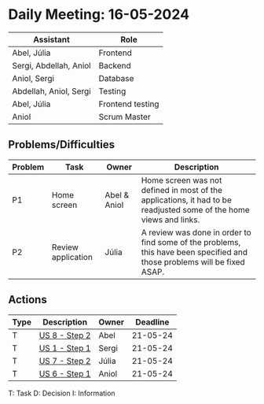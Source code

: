 # Daily Meeting: 16-05-2024

| **Assistant**          | **Role**         |
|------------------------|------------------|
| Abel, Júlia            | Frontend         |
| Sergi, Abdellah, Aniol | Backend          |
| Aniol, Sergi           | Database         |
| Abdellah, Aniol, Sergi | Testing          |
| Abel, Júlia            | Frontend testing |
| Aniol                  | Scrum Master     |

## Problems/Difficulties

| Problem | Task               | Owner        | Description                                                                                                              |
|---------|--------------------|--------------|--------------------------------------------------------------------------------------------------------------------------|
| P1      | Home screen        | Abel & Aniol | Home screen was not defined in most of the applications, it had to be readjusted some of the home views and links.       |
| P2      | Review application | Júlia        | A review was done in order to find some of the problems, this have been specified and those problems will be fixed ASAP. |


## Actions

| Type | Description                                                                          | Owner  | Deadline |
|------|--------------------------------------------------------------------------------------|--------|----------|
| T    | [US 8 - Step 2](https://github.com/Computer-Engineering-UdL/JointProject/issues/255) | Abel   | 21-05-24 |
| T    | [US 1 - Step 1](https://github.com/Computer-Engineering-UdL/JointProject/issues/243) | Sergi  | 21-05-24 |
| T    | [US 7 - Step 2](https://github.com/Computer-Engineering-UdL/JointProject/issues/251) | Júlia  | 21-05-24 |
| T    | [US 6 - Step 1](https://github.com/Computer-Engineering-UdL/JointProject/issues/278) | Aniol  | 21-05-24 |

T: Task
D: Decision
I: Information
